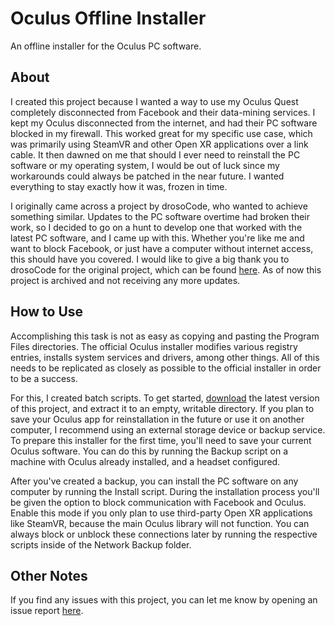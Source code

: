 # Oculus Offline Installer
An offline installer for the Oculus PC software.

## About
I created this project because I wanted a way to use my Oculus Quest completely disconnected from Facebook and their data-mining services. I kept my Oculus disconnected from the internet, and had their PC software blocked in my firewall. This worked great for my specific use case, which was primarily using SteamVR and other Open XR applications over a link cable. It then dawned on me that should I ever need to reinstall the PC software or my operating system, I would be out of luck since my workarounds could always be patched in the near future. I wanted everything to stay exactly how it was, frozen in time.

I originally came across a project by drosoCode, who wanted to achieve something similar. Updates to the PC software overtime had broken their work, so I decided to go on a hunt to develop one that worked with the latest PC software, and I came up with this. Whether you're like me and want to block Facebook, or just have a computer without internet access, this should have you covered. I would like to give a big thank you to drosoCode for the original project, which can be found [here](https://github.com/drosoCode/Offculus). As of now this project is archived and not receiving any more updates.

## How to Use
Accomplishing this task is not as easy as copying and pasting the Program Files directories. The official Oculus installer modifies various registry entries, installs system services and drivers, among other things. All of this needs to be replicated as closely as possible to the official installer in order to be a success.

For this, I created batch scripts. To get started, [download](https://github.com/Tech-How/Oculus-Offline-Installer/releases) the latest version of this project, and extract it to an empty, writable directory. If you plan to save your Oculus app for reinstallation in the future or use it on another computer, I recommend using an external storage device or backup service. To prepare this installer for the first time, you'll need to save your current Oculus software. You can do this by running the Backup script on a machine with Oculus already installed, and a headset configured.

After you've created a backup, you can install the PC software on any computer by running the Install script. During the installation process you'll be given the option to block communication with Facebook and Oculus. Enable this mode if you only plan to use third-party Open XR applications like SteamVR, because the main Oculus library will not function. You can always block or unblock these connections later by running the respective scripts inside of the Network Backup folder.

## Other Notes
If you find any issues with this project, you can let me know by opening an issue report [here](https://github.com/Tech-How/Oculus-Offline-Installer/issues).
